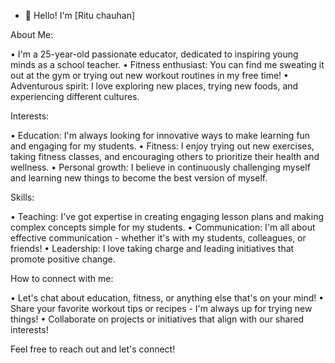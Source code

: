- 👋 Hello! I'm [Ritu chauhan]

About Me:

•⁠  ⁠I'm a 25-year-old passionate educator, dedicated to inspiring young minds as a school teacher.
•⁠  ⁠Fitness enthusiast: You can find me sweating it out at the gym or trying out new workout routines in my free time!
•⁠  ⁠Adventurous spirit: I love exploring new places, trying new foods, and experiencing different cultures.

Interests:

•⁠  ⁠Education: I'm always looking for innovative ways to make learning fun and engaging for my students.
•⁠  ⁠Fitness: I enjoy trying out new exercises, taking fitness classes, and encouraging others to prioritize their health and wellness.
•⁠  ⁠Personal growth: I believe in continuously challenging myself and learning new things to become the best version of myself.

Skills:

•⁠  ⁠Teaching: I've got expertise in creating engaging lesson plans and making complex concepts simple for my students.
•⁠  ⁠Communication: I'm all about effective communication - whether it's with my students, colleagues, or friends!
•⁠  ⁠Leadership: I love taking charge and leading initiatives that promote positive change.

How to connect with me:

•⁠  ⁠Let's chat about education, fitness, or anything else that's on your mind!
•⁠  ⁠Share your favorite workout tips or recipes - I'm always up for trying new things!
•⁠  ⁠Collaborate on projects or initiatives that align with our shared interests!

Feel free to reach out and let's connect!

<!---
irituchauhan01/irituchauhan01 is a ✨ special ✨ repository because its `README.md` (this file) appears on your GitHub profile.
You can click the Preview link to take a look at your changes.
--->
